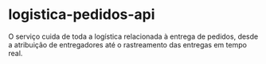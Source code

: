 # logistica-pedidos-api
O serviço cuida de toda a logística relacionada à entrega de pedidos, desde a atribuição de entregadores até o rastreamento das entregas em tempo real.
